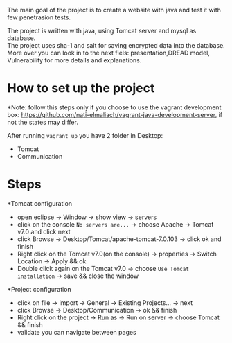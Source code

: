 The main goal of the project is to create a website with java and test it with few penetrasion tests. 

The project is written with java, using Tomcat server and mysql as database.  
The project uses sha-1 and salt for saving encrypted data into the database. 
More over you can look in to the next fiels: presentation,DREAD model, Vulnerability for more details and explanations.


# How to set up the project

*Note: follow this steps only if you choose to use the vagrant development box: https://github.com/nati-elmaliach/vagrant-java-development-server, if not the states may differ. 

After running `vagrant up` you have 2 folder in Desktop: 
- Tomcat
- Communication

# Steps

*Tomcat configuration
- open eclipse -> Window -> show view -> servers
- click on the console `No servers are...` -> choose Apache -> Tomcat v7.0 and click next
- click Browse -> Desktop/Tomcat/apache-tomcat-7.0.103 -> click ok and finish
- Right click on the Tomcat v7.0(on the console) -> properties -> Switch Location -> Apply && ok  
- Double click again on the Tomcat v7.0 -> choose `Use Tomcat installation` -> save && close the window

*Project configuration
- click on file -> import -> General -> Existing Projects... -> next
- click Browse -> Desktop/Communication -> ok && finish
- Right click on the project -> Run as -> Run on server -> choose Tomcat && finish
- validate you can navigate between pages


